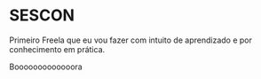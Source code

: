 # SESCON


Primeiro Freela que eu vou fazer com intuito de aprendizado e por conhecimento em prática.


Booooooooooooora
